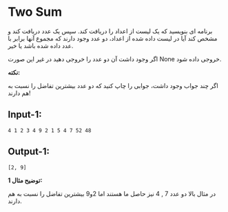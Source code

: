 # Two Sum

برنامه ای بنویسید که یک لیست از اعداد را دریافت کند. سپس یک عدد دریافت کند و مشخص کند آیا در لیست داده شده از اعداد، دو عدد وجود دارند که مجموع آنها برابر با عدد داده شده باشد یا خیر.

اگر وجود داشت آن دو عدد را خروجی دهید در غیر این صورت None خروجی داده شود.

**نکته:**

اگر چند جواب وجود داشت، جوابی را چاپ کنید که دو عدد بیشترین تفاضل را نسبت به هم دارند!


## Input-1:
```
4 1 2 3 4 9 2 1 5 4 7 52 48
```

## Output-1:
```
[2, 9]
```

**توضیح مثال 1:**

در مثال بالا دو عدد 7 , 4 نیز حاصل ما هستند اما 2و9 بیشترین تفاضل را نسبت به هم دارند.